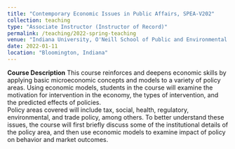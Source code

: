 ```yaml
---
title: "Contemporary Economic Issues in Public Affairs, SPEA-V202"
collection: teaching
type: "Associate Instructor (Instructor of Record)"
permalink: /teaching/2022-spring-teaching
venue: "Indiana University, O'Neill School of Public and Environmental Affairs"
date: 2022-01-11
location: "Bloomington, Indiana"
---
```


**Course Description**
This course reinforces and deepens economic skills by applying basic microeconomic concepts
and models to a variety of policy areas. Using economic models, students in the course will
examine the motivation for intervention in the economy, the types of intervention, and the
predicted effects of policies.  
Policy areas covered will include tax, social, health, regulatory, environmental, and trade policy,
among others. To better understand these issues, the course will first briefly discuss some of
the institutional details of the policy area, and then use economic models to examine impact of
policy on behavior and market outcomes.
